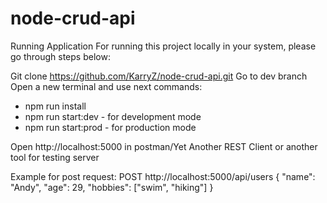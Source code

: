 # node-crud-api
Running Application
For running this project locally in your system, please go through steps below:

Git clone https://github.com/KarryZ/node-crud-api.git
Go to dev branch
Open a new terminal and use next commands:
 - npm run install
 - npm run start:dev - for development mode
 - npm run start:prod - for production mode

Open http://localhost:5000 in postman/Yet Another REST Client or another tool for testing server


Example for post request:
POST http://localhost:5000/api/users
{
"name": "Andy",
"age": 29,
"hobbies": ["swim", "hiking"]
}